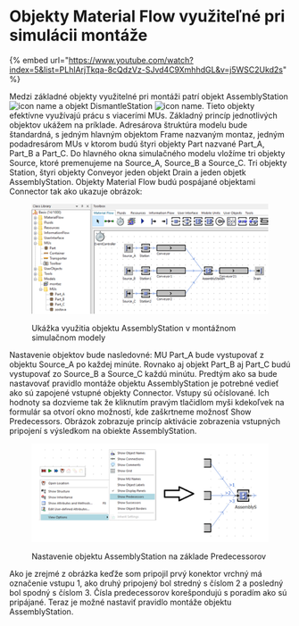 # Objekty Material Flow využiteľné pri simulácii montáže

{% embed url="https://www.youtube.com/watch?index=5&list=PLhlArjTkqa-8cQdzVz-SJvd4C9XmhhdGL&v=j5WSC2Ukd2s" %}

Medzi základné objekty využitelné pri montáži patrí objekt AssemblyStation ![icon name](../.gitbook/assets/icons/icon\_assembly.png) a objekt DismantleStation ![icon name](../.gitbook/assets/icons/icon\_dismantle.png). Tieto objekty efektívne využívajú prácu s viacerími MUs. Základný princíp jednotlivých objektov ukážem na príklade. Adresárova štruktúra modelu bude štandardná, s jedným hlavným objektom Frame nazvaným montaz, jedným podadresárom MUs v ktorom budú štyri objekty Part nazvané Part\_A, Part\_B a Part\_C. Do hlavného okna simulačného modelu vložíme tri objekty Source, ktoré premenujeme na Source\_A, Source\_B a Source\_C. Tri objekty Station, štyri objekty Conveyor jeden objekt Drain a jeden objetk AssemblyStation. Objekty Material Flow budú pospájané objektami Connector tak ako ukazuje obrázok:

<figure><img src="../.gitbook/assets/assemblystation_model.png" alt=""><figcaption><p>Ukážka využitia objektu AssemblyStation v montážnom simulačnom modely</p></figcaption></figure>

Nastavenie objektov bude nasledovné: MU Part\_A bude vystupovať z objektu Source\_A po každej minúte. Rovnako aj objekt Part\_B aj Part\_C budú vystupovať zo Source\_B a Source\_C každú minútu. Predtým ako sa bude nastavovať pravidlo montáže objektu AssemblyStation je potrebné vedieť ako sú zapojené vstupné objekty Connector. Vstupy sú očíslované. Ich hodnoty sa dozvieme tak že kliknutím pravým tlačidlom myši kdekoľvek na formulár sa otvorí okno možností, kde zaškrtneme možnosť Show Predecessors. Obrázok zobrazuje princíp aktivácie zobrazenia vstupných pripojení s výsledkom na obiekte AssemblyStation.

<figure><img src="../.gitbook/assets/asemblystation_predecessor.png" alt=""><figcaption><p>Nastavenie objektu AssemblyStation na základe Predecessorov</p></figcaption></figure>

Ako je zrejmé z obrázka keďže som pripojil prvý konektor vrchný má označenie vstupu 1, ako druhý pripojený bol stredný s číslom 2 a posledný bol spodný s číslom 3. Čísla predecessorov korešpondujú s poradím ako sú pripájané. Teraz je možné nastaviť pravidlo montáže objektu AssemblyStation.
